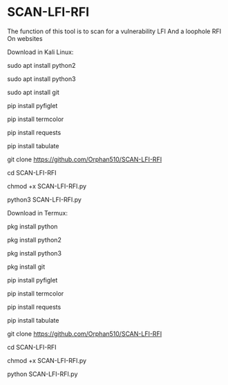 # SCAN-LFI-RFI

The function of this tool is to scan for a vulnerability LFI And a loophole RFI On websites

Download in Kali Linux:

sudo apt install python2

sudo apt install python3

sudo apt install git

pip install pyfiglet

pip install termcolor

pip install requests

pip install tabulate

git clone https://github.com/Orphan510/SCAN-LFI-RFI

cd SCAN-LFI-RFI

chmod +x SCAN-LFI-RFI.py

python3 SCAN-LFI-RFI.py

Download in Termux:

pkg install python 

pkg install python2

pkg install python3

pkg install git

pip install pyfiglet

pip install termcolor

pip install requests

pip install tabulate

git clone https://github.com/Orphan510/SCAN-LFI-RFI

cd SCAN-LFI-RFI

chmod +x SCAN-LFI-RFI.py

python SCAN-LFI-RFI.py

